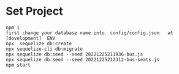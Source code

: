 # Set Project 
    npm i
    first change your database name into  config/config.json   at [development]  ENV 
    npx  sequelize db:create
    npx sequelize-cli db:migrate
    npx sequelize db:seed --seed 20221225211936-bus.js
    npx sequelize db:seed --seed 20221225212312-bus-seats.js
    npm start
